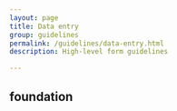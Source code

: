 ```yaml
---
layout: page
title: Data entry
group: guidelines
permalink: /guidelines/data-entry.html
description: High-level form guidelines

---
```


## foundation
